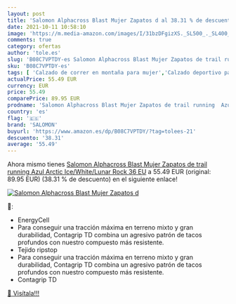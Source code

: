```yaml
---
layout: post
title: 'Salomon Alphacross Blast Mujer Zapatos d al 38.31 % de descuento'
date: 2021-10-11 10:58:10
image: 'https://m.media-amazon.com/images/I/31bzDFgizXS._SL500_._SL400_.jpg'
comments: true
category: ofertas
author: 'tole.es'
slug: 'B08C7VPTDY-es Salomon Alphacross Blast Mujer Zapatos de trail running...'
sku: 'B08C7VPTDY-es'
tags: [ 'Calzado de correr en montaña para mujer','Calzado deportivo para mujer','Calzados de running para mujer','Zapatillas y calzado deportivo para mujer','Zapatos','Zapatos para mujer','Zapatos y complementos','salomon','zapatos', ]
actualPrice: 55.49 EUR
currency: EUR
price: 55.49
comparePrice: 89.95 EUR
prodname: 'Salomon Alphacross Blast Mujer Zapatos de trail running  Azul  Arctic Ice/White/Lunar Rock   36 EU'
country: 'es'
flag: '🇪🇸'
brand: 'SALOMON'
buyurl: 'https://www.amazon.es/dp/B08C7VPTDY/?tag=tolees-21'
descuento: '38.31'
average: '55.49'
---
```


Ahora mismo tienes [Salomon Alphacross Blast Mujer Zapatos de trail running  Azul  Arctic Ice/White/Lunar Rock   36 EU](https://www.amazon.es/dp/B08C7VPTDY/?tag=tolees-21) a 55.49 EUR (original: 89.95 EUR) (38.31 %  de descuento) en el siguiente enlace!

[![Salomon Alphacross Blast Mujer Zapatos d](https://m.media-amazon.com/images/I/31bzDFgizXS._SL500_._SL400_.jpg)](https://www.amazon.es/dp/B08C7VPTDY/?tag=tolees-21)

🔎:

- EnergyCell
- Para conseguir una tracción máxima en terreno mixto y gran durabilidad, Contagrip TD combina un agresivo patrón de tacos profundos con nuestro compuesto más resistente.
- Tejido ripstop
- Para conseguir una tracción máxima en terreno mixto y gran durabilidad, Contagrip TD combina un agresivo patrón de tacos profundos con nuestro compuesto más resistente.
- Contagrip TD

[🛒 Visítala!!!](https://www.amazon.es/dp/B08C7VPTDY/?tag=tolees-21)
